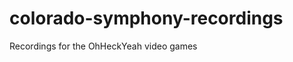 colorado-symphony-recordings
============================

Recordings for the OhHeckYeah video games
